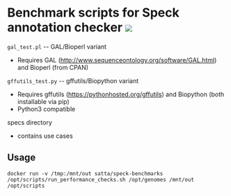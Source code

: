 # Benchmark scripts for Speck annotation checker [![](https://images.microbadger.com/badges/image/satta/speck-benchmarks.svg)](https://microbadger.com/images/satta/speck-benchmarks "Get your own image badge on microbadger.com")

`gal_test.pl` -- GAL/Bioperl variant

  - Requires GAL (http://www.sequenceontology.org/software/GAL.html) 
    and Bioperl (from CPAN)

`gffutils_test.py` -- gffutils/Biopython variant

  - Requires gffutils (https://pythonhosted.org/gffutils) and Biopython
    (both installable via pip)
  - Python3 compatible

specs directory

  - contains use cases

## Usage

```
docker run -v /tmp:/mnt/out satta/speck-benchmarks /opt/scripts/run_performance_checks.sh /opt/genomes /mnt/out /opt/scripts

```
